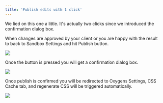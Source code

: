 ```yaml
---
title: 'Publish edits with 1 click'
---
```


We lied on this one a little. It's actually two clicks since we introduced the confirmation dialog box.

When changes are approved by your client or you are happy with the result to back to Sandbox Settings and hit Publish button.

![](../../img/publish.png)

Once the button is pressed you will get a confirmation dialog box.

![](/wp-content/uploads/2021/10/Screenshot-2021-07-01-at-13.29.55-1024x352.png)

Once publish is confirmed you will be redirected to Oxygens Settings, CSS Cache tab, and regenerate CSS will be triggered automatically.

![](/wp-content/uploads/2021/10/Screenshot-2021-07-01-at-13.31.10-1024x947.png)